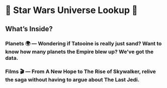 # 🌌 Star Wars Universe Lookup 🚀
## What’s Inside?
### Planets 🌍 — Wondering if Tatooine is really just sand? Want to know how many planets the Empire blew up? We’ve got the data.
### Films 🎬 — From A New Hope to The Rise of Skywalker, relive the saga without having to argue about The Last Jedi.
